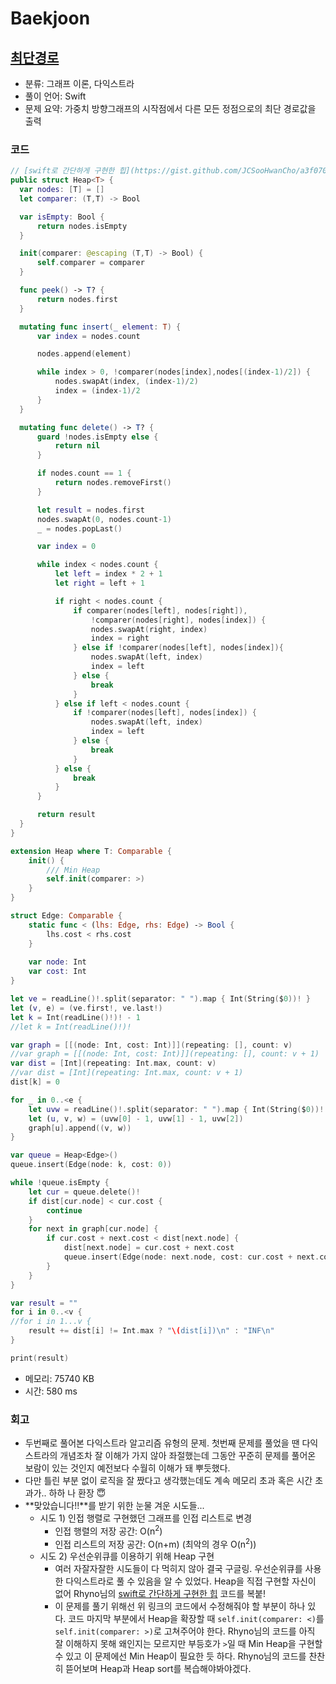 # Baekjoon

## [최단경로](https://www.acmicpc.net/problem/1753)

* 분류: 그래프 이론, 다익스트라
* 풀이 언어: Swift
* 문제 요약: 가중치 방향그래프의 시작점에서 다른 모든 정점으로의 최단 경로값을 출력

### 코드

```swift
// [swift로 간단하게 구현한 힙](https://gist.github.com/JCSooHwanCho/a3f070c2160bb8c0047a5ddbb831f78e)
public struct Heap<T> {
  var nodes: [T] = []
  let comparer: (T,T) -> Bool

  var isEmpty: Bool {
      return nodes.isEmpty
  }

  init(comparer: @escaping (T,T) -> Bool) {
      self.comparer = comparer
  }

  func peek() -> T? {
      return nodes.first
  }

  mutating func insert(_ element: T) {
      var index = nodes.count

      nodes.append(element)

      while index > 0, !comparer(nodes[index],nodes[(index-1)/2]) {
          nodes.swapAt(index, (index-1)/2)
          index = (index-1)/2
      }
  }

  mutating func delete() -> T? {
      guard !nodes.isEmpty else {
          return nil
      }

      if nodes.count == 1 {
          return nodes.removeFirst()
      }

      let result = nodes.first
      nodes.swapAt(0, nodes.count-1)
      _ = nodes.popLast()

      var index = 0

      while index < nodes.count {
          let left = index * 2 + 1
          let right = left + 1

          if right < nodes.count {
              if comparer(nodes[left], nodes[right]),
                  !comparer(nodes[right], nodes[index]) {
                  nodes.swapAt(right, index)
                  index = right
              } else if !comparer(nodes[left], nodes[index]){
                  nodes.swapAt(left, index)
                  index = left
              } else {
                  break
              }
          } else if left < nodes.count {
              if !comparer(nodes[left], nodes[index]) {
                  nodes.swapAt(left, index)
                  index = left
              } else {
                  break
              }
          } else {
              break
          }
      }

      return result
  }
}

extension Heap where T: Comparable {
    init() {
        /// Min Heap
        self.init(comparer: >)
    }
}

struct Edge: Comparable {
    static func < (lhs: Edge, rhs: Edge) -> Bool {
        lhs.cost < rhs.cost
    }
    
    var node: Int
    var cost: Int
}

let ve = readLine()!.split(separator: " ").map { Int(String($0))! }
let (v, e) = (ve.first!, ve.last!)
let k = Int(readLine()!)! - 1
//let k = Int(readLine()!)!

var graph = [[(node: Int, cost: Int)]](repeating: [], count: v)
//var graph = [[(node: Int, cost: Int)]](repeating: [], count: v + 1)
var dist = [Int](repeating: Int.max, count: v)
//var dist = [Int](repeating: Int.max, count: v + 1)
dist[k] = 0

for _ in 0..<e {
    let uvw = readLine()!.split(separator: " ").map { Int(String($0))! }
    let (u, v, w) = (uvw[0] - 1, uvw[1] - 1, uvw[2])
    graph[u].append((v, w))
}

var queue = Heap<Edge>()
queue.insert(Edge(node: k, cost: 0))

while !queue.isEmpty {
    let cur = queue.delete()!
    if dist[cur.node] < cur.cost {
        continue
    }
    for next in graph[cur.node] {
        if cur.cost + next.cost < dist[next.node] {
            dist[next.node] = cur.cost + next.cost
            queue.insert(Edge(node: next.node, cost: cur.cost + next.cost))
        }
    }
}

var result = ""
for i in 0..<v {
//for i in 1...v {
    result += dist[i] != Int.max ? "\(dist[i])\n" : "INF\n"
}

print(result)
```

* 메모리: 75740 KB
* 시간: 580 ms

### 회고

* 두번째로 풀어본 다익스트라 알고리즘 유형의 문제. 첫번째 문제를 풀었을 땐 다익스트라의 개념조차 잘 이해가 가지 않아 좌절했는데 그동안 꾸준히 문제를 풀어온 보람이 있는 것인지 예전보다 수월히 이해가 돼 뿌듯했다.
* 다만 틀린 부분 없이 로직을 잘 짰다고 생각했는데도 계속 메모리 초과 혹은 시간 초과가.. 하하 나 환장 😇
* **맞았습니다!!**를 받기 위한 눈물 겨운 시도들...
  * 시도 1) 인접 행렬로 구현했던 그래프를 인접 리스트로 변경
    * 인접 행렬의 저장 공간: O(n<sup>2</sup>)
    * 인접 리스트의 저장 공간: O(n+m) (최악의 경우 O(n<sup>2</sup>))
  * 시도 2) 우선순위큐를 이용하기 위해 Heap 구현
    * 여러 자잘자잘한 시도들이 다 먹히지 않아 결국 구글링. 우선순위큐를 사용한 다익스트라로 풀 수 있음을 알 수 있었다. Heap을 직접 구현할 자신이 없어 Rhyno님의 [swift로 간단하게 구현한 힙](https://gist.github.com/JCSooHwanCho/a3f070c2160bb8c0047a5ddbb831f78e) 코드를 복붙!
    * 이 문제를 풀기 위해선 위 링크의 코드에서 수정해줘야 할 부분이 하나 있다. 코드 마지막 부분에서 Heap을 확장할 때 `self.init(comparer: <)`를 `self.init(comparer: >)`로 고쳐주어야 한다. Rhyno님의 코드를 아직 잘 이해하지 못해 왜인지는 모르지만 부등호가 `>`일 때 Min Heap을 구현할 수 있고 이 문제에선 Min Heap이 필요한 듯 하다. Rhyno님의 코드를 찬찬히 뜯어보며 Heap과 Heap sort를 복습해야봐야겠다.